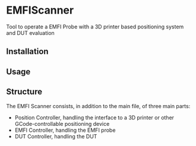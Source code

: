 # EMFIScanner
Tool to operate a EMFI Probe with a 3D printer based positioning system and DUT evaluation

## Installation

## Usage

## Structure
The EMFI Scanner consists, in addition to the main file, of three main parts:
- Position Controller, handling the interface to a 3D printer or other GCode-controllable positioning device
- EMFI Controller, handling the EMFI probe
- DUT Controller, handling the DUT 

